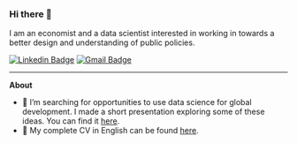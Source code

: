 ### Hi there 👋

I am an economist and a data scientist interested in working in towards a better design and understanding of public policies.

[![Linkedin Badge](https://img.shields.io/badge/-yabramuvdi-blue?style=flat-square&logo=Linkedin&logoColor=white&link=https://www.linkedin.com/in/yabra-muvdi///)](https://www.linkedin.com/in/yabra-muvdi/) [![Gmail Badge](https://img.shields.io/badge/-yabran.muvdi@gmail.com-c14438?style=flat-square&logo=Gmail&logoColor=white&link=mailto:yabran.muvdi@gmail.com)](mailto:yabran.muvdi@gmail.com)


---

**About**

- 🔭 I’m searching for opportunities to use data science for global development. I made a short presentation exploring some of these ideas. You can find it [here](https://www.dropbox.com/s/cb8a1iwvxa9m0uu/DS4Development.pptx.pdf?dl=0).
- :orange_book: My complete CV in English can be found [here](https://www.dropbox.com/s/oi31d9cwdw1b6x6/CV_Yabra_Muvdi_EN.pdf?dl=0).
<!-- - 🌱 I’m currently learning... -->
<!-- - 🤔 I’m currently thinking... -->
